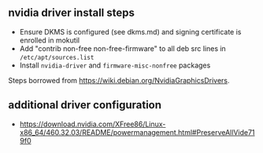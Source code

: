 ## nvidia driver install steps

- Ensure DKMS is configured (see dkms.md) and signing certificate is enrolled in mokutil
- Add "contrib non-free non-free-firmware" to all deb src lines in `/etc/apt/sources.list`
- Install `nvidia-driver` and `firmware-misc-nonfree` packages

Steps borrowed from https://wiki.debian.org/NvidiaGraphicsDrivers.

## additional driver configuration

- https://download.nvidia.com/XFree86/Linux-x86_64/460.32.03/README/powermanagement.html#PreserveAllVide719f0
